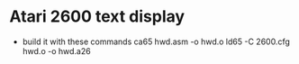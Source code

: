 # Atari 2600 text display

- build it with these commands
ca65 hwd.asm -o hwd.o
ld65 -C 2600.cfg hwd.o -o hwd.a26